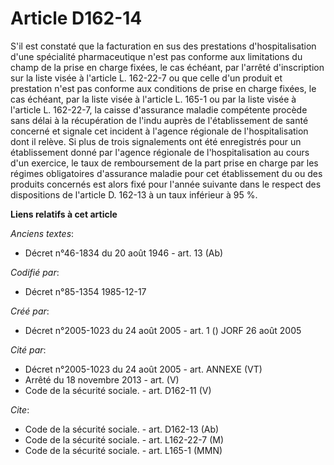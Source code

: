 # Article D162-14

S'il est constaté que la facturation en sus des prestations d'hospitalisation d'une spécialité pharmaceutique n'est pas
conforme aux limitations du champ de la prise en charge fixées, le cas échéant, par l'arrêté d'inscription sur la liste visée
à l'article L. 162-22-7 ou que celle d'un produit et prestation n'est pas conforme aux conditions de prise en charge fixées,
le cas échéant, par la liste visée à l'article L. 165-1 ou par la liste visée à l'article L. 162-22-7, la caisse d'assurance
maladie compétente procède sans délai à la récupération de l'indu auprès de l'établissement de santé concerné et signale cet
incident à l'agence régionale de l'hospitalisation dont il relève. Si plus de trois signalements ont été enregistrés pour un
établissement donné par l'agence régionale de l'hospitalisation au cours d'un exercice, le taux de remboursement de la part
prise en charge par les régimes obligatoires d'assurance maladie pour cet établissement du ou des produits concernés est
alors fixé pour l'année suivante dans le respect des dispositions de l'article D. 162-13 à un taux inférieur à 95 %.

**Liens relatifs à cet article**

_Anciens textes_:

  - Décret n°46-1834 du 20 août 1946 - art. 13 (Ab)

_Codifié par_:

  - Décret n°85-1354 1985-12-17

_Créé par_:

  - Décret n°2005-1023 du 24 août 2005 - art. 1 () JORF 26 août 2005

_Cité par_:

  - Décret n°2005-1023 du 24 août 2005 - art. ANNEXE (VT)
  - Arrêté du 18 novembre 2013 - art. (V)
  - Code de la sécurité sociale. - art. D162-11 (V)

_Cite_:

  - Code de la sécurité sociale. - art. D162-13 (Ab)
  - Code de la sécurité sociale. - art. L162-22-7 (M)
  - Code de la sécurité sociale. - art. L165-1 (MMN)
